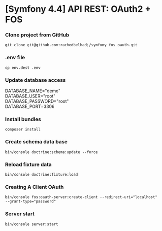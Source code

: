 # [Symfony 4.4] API REST: OAuth2 + FOS

### Clone project from GitHub

`git clone git@github.com:rachedbelhadj/symfony_fos_oauth.git`

### .env file

`cp env.dest .env`

### Update database access

DATABASE_NAME="demo"<br/>
DATABASE_USER="root"<br/>
DATABASE_PASSWORD="root"<br/>
DATABASE_PORT=3306<br/>

### Install bundles

`composer install`

### Create schema data base

`bin/console doctrine:schema:update --force`

### Reload fixture data

`bin/console doctrine:fixture:load`

### Creating A Client OAuth

`bin/console fos:oauth-server:create-client --redirect-uri="localhost" --grant-type="password"`

### Server start

`bin/console server:start`
